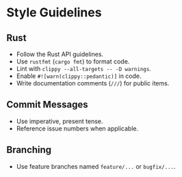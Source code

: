 # Style Guidelines

## Rust

- Follow the Rust API guidelines.
- Use `rustfmt` (`cargo fmt`) to format code.
- Lint with `clippy --all-targets -- -D warnings`.
- Enable `#![warn(clippy::pedantic)]` in code.
- Write documentation comments (`///`) for public items.

## Commit Messages

- Use imperative, present tense.
- Reference issue numbers when applicable.

## Branching

- Use feature branches named `feature/...` or `bugfix/...`.
